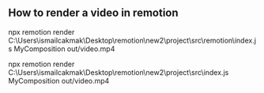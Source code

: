 ## How to render a video in remotion

npx remotion render C:\\Users\\ismailcakmak\\Desktop\\remotion\\new2\\project\\src\\remotion\\index.js MyComposition out/video.mp4

npx remotion render C:\\Users\\ismailcakmak\\Desktop\\remotion\\new2\\project\\src\\index.js MyComposition out/video.mp4
